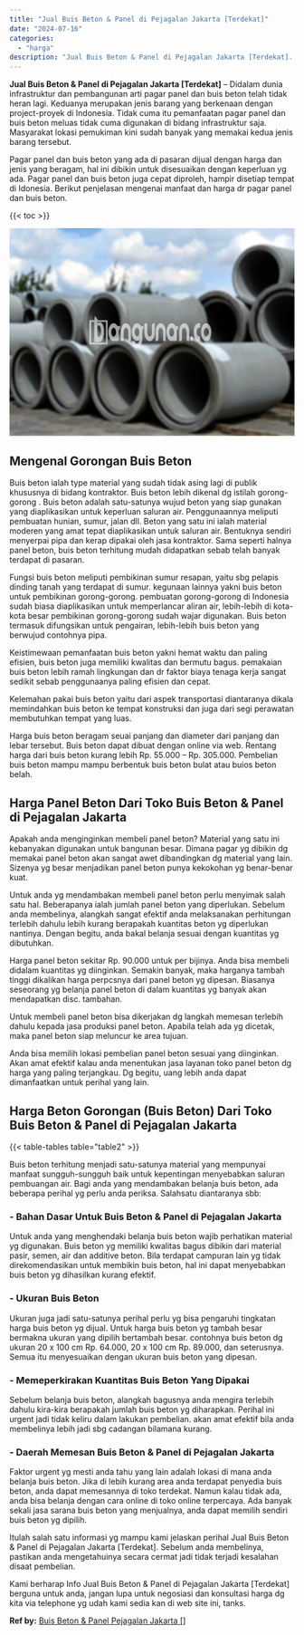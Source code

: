 ```yaml
---
title: "Jual Buis Beton & Panel di Pejagalan Jakarta [Terdekat]"
date: "2024-07-16"
categories: 
  - "harga"
description: "Jual Buis Beton & Panel di Pejagalan Jakarta [Terdekat]. Kami berharap Info Jual Buis Beton & Panel di Pejagalan Jakarta [Terdekat] berguna untuk anda, jan..."
---
```


**Jual Buis Beton & Panel di Pejagalan Jakarta \[Terdekat\]** – Didalam dunia infrastruktur dan pembangunan arti pagar panel dan buis beton telah tidak heran lagi. Keduanya merupakan jenis barang yang berkenaan dengan project-proyek di Indonesia. Tidak cuma itu pemanfaatan pagar panel dan buis beton meluas tidak cuma digunakan di bidang infrastruktur saja. Masyarakat lokasi pemukiman kini sudah banyak yang memakai kedua jenis barang tersebut.

Pagar panel dan buis beton yang ada di pasaran dijual dengan harga dan jenis yang beragam, hal ini dibikin untuk disesuaikan dengan keperluan yg ada. Pagar panel dan buis beton juga cepat diproleh, hampir disetiap tempat di Idonesia. Berikut penjelasan mengenai manfaat dan harga dr pagar panel dan buis beton.

{{< toc >}}

![Jual Buis Beton & Panel di Pejagalan Jakarta [Terdekat]](/images/jual-panel-buis-beton-murah-36.png)

## Mengenal Gorongan Buis Beton

Buis beton ialah type material yang sudah tidak asing lagi di publik khususnya di bidang kontraktor. Buis beton lebih dikenal dg istilah gorong-gorong . Buis beton adalah satu-satunya wujud beton yang siap gunakan yang diaplikasikan untuk keperluan saluran air. Penggunaannya meliputi pembuatan hunian, sumur, jalan dll. Beton yang satu ini ialah material moderen yang amat tepat diaplikasikan untuk saluran air. Bentuknya sendiri menyerpai pipa dan kerap dipakai oleh jasa kontraktor. Sama seperti halnya panel beton, buis beton terhitung mudah didapatkan sebab telah banyak terdapat di pasaran.

Fungsi buis beton meliputi pembikinan sumur resapan, yaitu sbg pelapis dinding tanah yang terdapat di sumur. kegunaan lainnya yakni buis beton untuk pembikinan gorong-gorong. pembuatan gorong-gorong di Indonesia sudah biasa diaplikasikan untuk memperlancar aliran air, lebih-lebih di kota-kota besar pembikinan gorong-gorong sudah wajar digunakan. Buis beton termasuk difungsikan untuk pengairan, lebih-lebih buis beton yang berwujud contohnya pipa.

Keistimewaan pemanfaatan buis beton yakni hemat waktu dan paling efisien, buis beton juga memiliki kwalitas dan bermutu bagus. pemakaian buis beton lebih ramah lingkungan dan dr faktor biaya tenaga kerja sangat sedikit sebab penggunaanya paling efisien dan cepat.

Kelemahan pakai buis beton yaitu dari aspek transportasi diantaranya dikala memindahkan buis beton ke tempat konstruksi dan juga dari segi perawatan membutuhkan tempat yang luas.

Harga buis beton beragam seuai panjang dan diameter dari panjang dan lebar tersebut. Buis beton dapat dibuat dengan online via web. Rentang harga dari buis beton kurang lebih Rp. 55.000 – Rp. 305.000. Pembelian buis beton mampu mampu berbentuk buis beton bulat atau buios beton belah.

## Harga Panel Beton Dari Toko Buis Beton & Panel di Pejagalan Jakarta

Apakah anda menginginkan membeli panel beton? Material yang satu ini kebanyakan digunakan untuk bangunan besar. Dimana pagar yg dibikin dg memakai panel beton akan sangat awet dibandingkan dg material yang lain. Sizenya yg besar menjadikan panel beton punya kekokohan yg benar-benar kuat.

Untuk anda yg mendambakan membeli panel beton perlu menyimak salah satu hal. Beberapanya ialah jumlah panel beton yang diperlukan. Sebelum anda membelinya, alangkah sangat efektif anda melaksanakan perhitungan terlebih dahulu lebih kurang berapakah kuantitas beton yg diperlukan nantinya. Dengan begitu, anda bakal belanja sesuai dengan kuantitas yg dibutuhkan.

Harga panel beton sekitar Rp. 90.000 untuk per bijinya. Anda bisa membeli didalam kuantitas yg diinginkan. Semakin banyak, maka harganya tambah tinggi dikalikan harga perpcsnya dari panel beton yg dipesan. Biasanya seseorang yg belanja panel beton di dalam kuantitas yg banyak akan mendapatkan disc. tambahan.

Untuk membeli panel beton bisa dikerjakan dg langkah memesan terlebih dahulu kepada jasa produksi panel beton. Apabila telah ada yg dicetak, maka panel beton siap meluncur ke area tujuan.

Anda bisa memilih lokasi pembelian panel beton sesuai yang diinginkan. Akan amat efektif kalau anda menentukan jasa layanan toko panel beton dg harga yang paling terjangkau. Dg begitu, uang lebih anda dapat dimanfaatkan untuk perihal yang lain.

## Harga Beton Gorongan (Buis Beton) Dari Toko Buis Beton & Panel di Pejagalan Jakarta

{{< table-tables table="table2" >}}

Buis beton terhitung menjadi satu-satunya material yang mempunyai manfaat sungguh-sungguh baik untuk kepentingan menyebabkan saluran pembuangan air. Bagi anda yang mendambakan belanja buis beton, ada beberapa perihal yg perlu anda periksa. Salahsatu diantaranya sbb:

### \- Bahan Dasar Untuk Buis Beton & Panel di Pejagalan Jakarta

Untuk anda yang menghendaki belanja buis beton wajib perhatikan material yg digunakan. Buis beton yg memiliki kwalitas bagus dibikin dari material pasir, semen, air dan additive beton. Bila terdapat campuran lain yg tidak direkomendasikan untuk membikin buis beton, hal ini dapat menyebabkan buis beton yg dihasilkan kurang efektif.

### \- Ukuran Buis Beton

Ukuran juga jadi satu-satunya perihal perlu yg bisa pengaruhi tingkatan harga buis beton yg dijual. Untuk harga buis beton yg tambah besar bermakna ukuran yang dipilih bertambah besar. contohnya buis beton dg ukuran 20 x 100 cm Rp. 64.000, 20 x 100 cm Rp. 89.000, dan seterusnya. Semua itu menyesuaikan dengan ukuran buis beton yang dipesan.

### \- Memeperkirakan Kuantitas Buis Beton Yang Dipakai

Sebelum belanja buis beton, alangkah bagusnya anda mengira terlebih dahulu kira-kira berapakah jumlah buis beton yg diharapkan. Perihal ini urgent jadi tidak keliru dalam lakukan pembelian. akan amat efektif bila anda membelinya lebih jadi sbg cadangan bilamana kurang.

### \- Daerah Memesan Buis Beton & Panel di Pejagalan Jakarta

Faktor urgent yg mesti anda tahu yang lain adalah lokasi di mana anda belanja buis beton. Jika di lebih kurang area anda terdapat penyedia buis beton, anda dapat memesannya di toko terdekat. Namun kalau tidak ada, anda bisa belanja dengan cara online di toko online terpercaya. Ada banyak sekali jasa sarana buis beton yang menjualnya, anda dapat memilih sendiri buis beton yg dipilih.

Itulah salah satu informasi yg mampu kami jelaskan perihal Jual Buis Beton & Panel di Pejagalan Jakarta \[Terdekat\]. Sebelum anda membelinya, pastikan anda mengetahuinya secara cermat jadi tidak terjadi kesalahan disaat pembelian.

Kami berharap Info Jual Buis Beton & Panel di Pejagalan Jakarta \[Terdekat\] berguna untuk anda, jangan lupa untuk negosiasi dan konsultasi harga dg kita via telephone yg udah kami sedia kan di web site ini, tanks.

**Ref by:** [Buis Beton & Panel Pejagalan Jakarta []](https://id.wikipedia.org/wiki/Buis)
